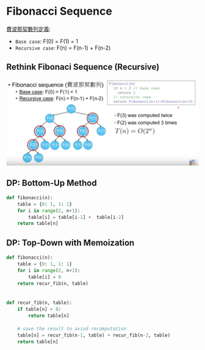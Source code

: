 # Fibonacci Sequence

[費波那契數列定義](https://en.wikipedia.org/wiki/Fibonacci_number):

- `Base case`: F(0) = F(1) = 1
- `Recursive case`: F(n) = F(n-1) + F(n-2)

## Rethink Fibonaci Sequence (Recursive)

![](images/fib_1.png)

## DP: Bottom-Up Method

```python
def fibonacci(n):
    table = {0: 1, 1: 1}
    for i in range(2, n+1):
        table[i] = table[i-1] +  table[i-2]
    return table[n]
```

## DP: Top-Down with Memoization

```python
def fibonacci(n):
    table = {0: 1, 1: 1}
    for i in range(2, n+1):
        table[i] = 0
    return recur_fib(n, table)


def recur_fib(n, table):
    if table[n] > 0:
        return table[n]

    # save the result to aviod recomputation
    table[n] = recur_fib(n-1, table) + recur_fib(n-2, table)
    return table[n]
```
